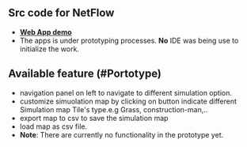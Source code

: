 ## Src code for NetFlow


- [**Web App demo**](https://datduyng.github.io/cityboost/createMap.html)
- The apps is under prototyping processes. **No** IDE was being use to initialize the work. 

## Available feature (#Portotype)
- navigation panel on left to navigate to different simulation option. 
- customize simuolation map by clicking on button indicate different Simulation map Tile's type.e.g Grass, construction-man,..
- export map to csv to save the simulation map
- load map as csv file. 
- **Note**: There are currently no functionality in the prototype yet.  